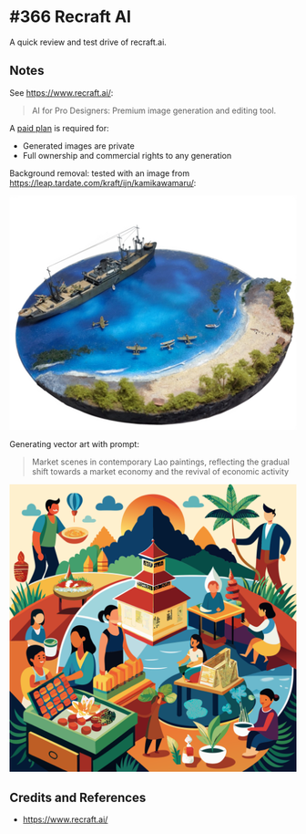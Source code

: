 # #366 Recraft AI

A quick review and test drive of recraft.ai.

## Notes

See <https://www.recraft.ai/>:

> AI for Pro Designers: Premium image generation and editing tool.

A [paid plan](https://www.recraft.ai/pricing) is required for:

* Generated images are private
* Full ownership and commercial rights to any generation

Background removal: tested with an image from <https://leap.tardate.com/kraft/ijn/kamikawamaru/>:

![build10h-enhanced.](./assets/build10h-enhanced.jpg)

Generating vector art with prompt:

> Market scenes in contemporary Lao paintings, reflecting the gradual shift towards a market economy and the revival of economic activity

![market-scenes](./assets/market-scenes-in-contemporary-lao-paintings--refle.svg)

## Credits and References

* <https://www.recraft.ai/>
